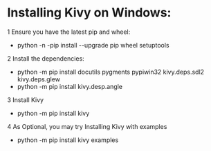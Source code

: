 # Installing Kivy on Windows:

1 Ensure you have the latest pip and wheel:
* python -n -pip install --upgrade pip wheel setuptools

2 Install the dependencies:
* python -m pip install docutils pygments pypiwin32 kivy.deps.sdl2 kivy.deps.glew
* python -m pip install kivy.desp.angle

3 Install Kivy
* python -m pip install kivy

4 As Optional, you may try Installing Kivy with examples
* python -m pip install kivy examples
